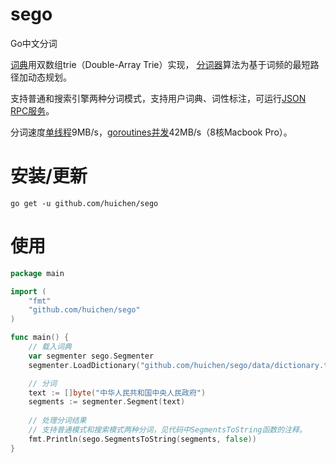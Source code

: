 sego
====

Go中文分词

<a href="https://github.com/huichen/sego/blob/master/dictionary.go">词典</a>用双数组trie（Double-Array Trie）实现，
<a href="https://github.com/huichen/sego/blob/master/segmenter.go">分词器</a>算法为基于词频的最短路径加动态规划。

支持普通和搜索引擎两种分词模式，支持用户词典、词性标注，可运行<a href="https://github.com/huichen/sego/blob/master/server/server.go">JSON RPC服务</a>。

分词速度<a href="https://github.com/huichen/sego/blob/master/tools/benchmark.go">单线程</a>9MB/s，<a href="https://github.com/huichen/sego/blob/master/tools/goroutines.go">goroutines并发</a>42MB/s（8核Macbook Pro）。

# 安装/更新

```
go get -u github.com/huichen/sego
```

# 使用


```go
package main

import (
	"fmt"
	"github.com/huichen/sego"
)

func main() {
	// 载入词典
	var segmenter sego.Segmenter
	segmenter.LoadDictionary("github.com/huichen/sego/data/dictionary.txt")

	// 分词
	text := []byte("中华人民共和国中央人民政府")
	segments := segmenter.Segment(text)
  
	// 处理分词结果
	// 支持普通模式和搜索模式两种分词，见代码中SegmentsToString函数的注释。
	fmt.Println(sego.SegmentsToString(segments, false)) 
}
```
